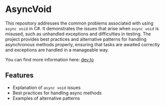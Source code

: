 # AsyncVoid

This repository addresses the common problems associated with using `async void` in C#. It demonstrates the issues that arise when `async void` is misused, such as unhandled exceptions and difficulties in testing. The project provides best practices and alternative patterns for handling asynchronous methods properly, ensuring that tasks are awaited correctly and exceptions are handled in a manageable way.

You can find more information here:
[dev.to](https://dev.to/ben-witt/the-problem-with-async-void-5f0j)

## Features
- Explanation of `async void` issues
- Best practices for handling async methods
- Examples of alternative patterns

